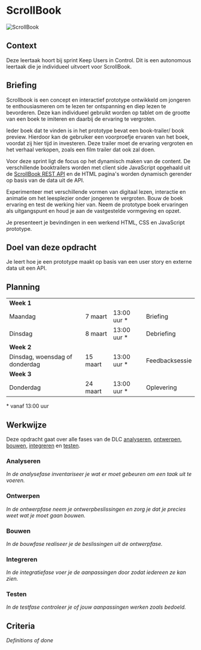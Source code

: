 # ScrollBook

![ScrollBook](https://github.com/fdnd-task/the-startup-scrollbook/blob/cbd43c0fe60f97f8f9715fed8e85443dfc48d3ed/docs/scrollbook.png)

## Context
Deze leertaak hoort bij sprint Keep Users in Control. Dit is een autonomous leertaak die je individueel uitvoert voor ScrollBook.

## Briefing
Scrollbook is een concept en interactief prototype ontwikkeld om jongeren te enthousiasmeren om te lezen ter ontspanning en diep lezen te bevorderen. Deze kan individueel gebruikt worden op tablet om de grootte van een boek te imiteren en daarbij de ervaring te vergroten. 

Ieder boek dat te vinden is in het prototype bevat een book-trailer/ book preview. Hierdoor kan de gebruiker een voorproefje ervaren van het boek, voordat zij hier tijd in investeren. Deze trailer moet de ervaring vergroten en het verhaal verkopen, zoals een film trailer dat ook zal doen. 

Voor deze sprint ligt de focus op het dynamisch maken van de content. De verschillende booktrailers worden met client side JavaScript opgehaald uit de [ScrollBook REST API](https://scrollbook.api.fdnd.nl/) en de HTML pagina's worden dynamisch gerender op basis van de data uit de API. 

Experimenteer met verschillende vormen van digitaal lezen, interactie en animatie om het leesplezier onder jongeren te vergroten. Bouw de boek ervaring en test de werking hier van. Neem de prototype boek ervaringen als uitgangspunt en houd je aan de vastgestelde vormgeving en opzet. 
 
Je presenteert je bevindingen in een werkend HTML, CSS en JavaScript prototype.

## Doel van deze opdracht
Je leert hoe je een prototype maakt op basis van een user story en externe data uit een API.

## Planning

<table>
    <tr>
        <td colspan="4"><b>Week 1</b></td>
    </tr>
    <tr>
        <td>Maandag</td>
        <td>7 maart</td>
        <td>13:00 uur *</td>
        <td>Briefing</td>
    </tr>
    <tr>
        <td>Dinsdag</td>
        <td>8 maart</td>
        <td>13:00 uur *</td>
        <td>Debriefing</td>
    </tr>
    <tr>
        <td colspan="4"><b>Week 2</b></td>
    </tr>
    <tr>
        <td>Dinsdag, woensdag of donderdag</td>
        <td>15 maart</td>
        <td>13:00 uur *</td>
        <td>Feedbacksessie</td>
    </tr>
    <tr>
        <td colspan="4"><b>Week 3</b></td>
    </tr>
    <tr>
        <td>Donderdag</td>
        <td>24 maart</td>
        <td>13:00 uur *</td>
        <td>Oplevering</td>
    </tr>
</table>
* vanaf 13:00 uur

## Werkwijze
Deze opdracht gaat over alle fases van de DLC [analyseren](#analyseren), [ontwerpen](#ontwerpen), [bouwen](#bouwen), [integreren](#integreren) en [testen](#testen).

### Analyseren
*In de analysefase inventariseer je wat er moet gebeuren om een taak uit te voeren.*

### Ontwerpen
*In de ontwerpfase neem je ontwerpbeslissingen en zorg je dat je precies weet wat je moet gaan bouwen.*

### Bouwen
*In de bouwfase realiseer je de beslissingen uit de ontwerpfase.*

### Integreren
*In de integratiefase voer je de aanpassingen door zodat iedereen ze kan zien.*

### Testen
*In de testfase controleer je of jouw aanpassingen werken zoals bedoeld.*

## Criteria
*Definitions of done*
